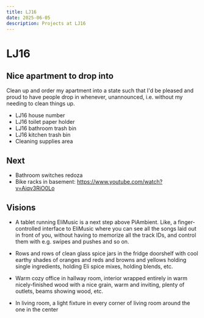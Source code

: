 ```yaml
---
title: LJ16
date: 2025-06-05
description: Projects at LJ16
---
```


# LJ16

## Nice apartment to drop into

Clean up and order my apartment into a state such that I'd be pleased and proud to have people drop in whenever, unannounced, i.e. without my needing to clean things up.

- LJ16 house number
- LJ16 toilet paper holder
- LJ16 bathroom trash bin
- LJ16 kitchen trash bin
- Cleaning supplies area

## Next

- Bathroom switches redoza
- Bike racks in basement: https://www.youtube.com/watch?v=Aiqv3RiO0Lo

## Visions

- A tablet running EliMusic is a next step above PiAmbient. Like, a finger-controlled interface to EliMusic where you can see all the songs laid out in front of you, without having to memorize all the track IDs, and control them with e.g. swipes and pushes and so on.

- Rows and rows of clean glass spice jars in the fridge doorshelf with cool earthy shades of oranges and reds and browns and yellows holding single ingredients, holding Eli spice mixes, holding blends, etc.

- Warm cozy office in hallway room, interior wrapped entirely in warm nicely-finished wood with a nice grain, warm and inviting, plenty of outlets, beams showing wood, etc.

- In living room, a light fixture in every corner of living room around the one in the center
